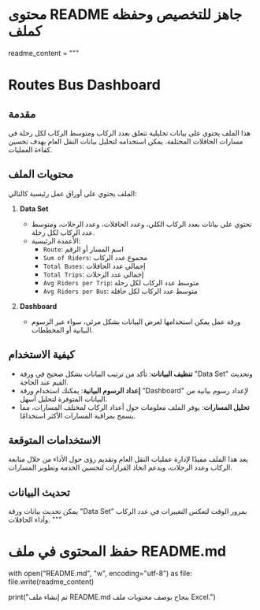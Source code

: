 # محتوى README جاهز للتخصيص وحفظه كملف
readme_content = """
# Routes Bus Dashboard

## مقدمة
هذا الملف يحتوي على بيانات تحليلية تتعلق بعدد الركاب ومتوسط الركاب لكل رحلة في مسارات الحافلات المختلفة. يمكن استخدامه لتحليل بيانات النقل العام بهدف تحسين كفاءة العمليات.

## محتويات الملف
الملف يحتوي على أوراق عمل رئيسية كالتالي:

1. **Data Set**
   - تحتوي على بيانات بعدد الركاب الكلي، وعدد الحافلات، وعدد الرحلات، ومتوسط عدد الركاب لكل رحلة.
   - الأعمدة الرئيسية:
     - `Route`: اسم المسار أو الرقم
     - `Sum of Riders`: مجموع عدد الركاب
     - `Total Buses`: إجمالي عدد الحافلات
     - `Total Trips`: إجمالي عدد الرحلات
     - `Avg Riders per Trip`: متوسط عدد الركاب لكل رحلة
     - `Avg Riders per Bus`: متوسط عدد الركاب لكل حافلة

2. **Dashboard**
   - ورقة عمل يمكن استخدامها لعرض البيانات بشكل مرئي، سواء عبر الرسوم البيانية أو المخططات.

## كيفية الاستخدام
- **تنظيف البيانات**: تأكد من ترتيب البيانات بشكل صحيح في ورقة "Data Set" وتحديث القيم عند الحاجة.
- **إعداد الرسوم البيانية**: يمكنك استخدام ورقة "Dashboard" لإعداد رسوم بيانية من البيانات المتوفرة لتحليل أسهل.
- **تحليل المسارات**: يوفر الملف معلومات حول أعداد الركاب لمختلف المسارات، مما يسمح بمراقبة المسارات الأكثر استخدامًا.

## الاستخدامات المتوقعة
يعد هذا الملف مفيدًا لإدارة عمليات النقل العام وتقديم رؤى حول الأداء من خلال متابعة الركاب وعدد الرحلات، ويدعم اتخاذ القرارات لتحسين الخدمة وتطوير المسارات.

## تحديث البيانات
يمكن تحديث بيانات ورقة "Data Set" بمرور الوقت لتعكس التغييرات في عدد الركاب وأداء الحافلات.
"""

# حفظ المحتوى في ملف README.md
with open("README.md", "w", encoding="utf-8") as file:
    file.write(readme_content)

print("تم إنشاء ملف README.md بنجاح بوصف محتويات ملف Excel.")
